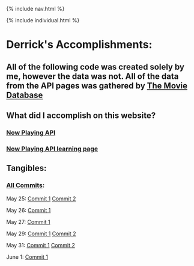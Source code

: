 {% include nav.html %}

{% include individual.html %}

# Derrick's Accomplishments:
## All of the following code was created solely by me, however the data was not. All of the data from the API pages was gathered by [The Movie Database](https://www.themoviedb.org/?language=en-US)

## What did I accomplish on this website?
### [Now Playing API](https://github.com/AkhilNandhakumar/Guython/commit/1baba97638ec6a447257ed50b54e1dc2d77fdad5)
### [Now Playing API learning page](https://github.com/AkhilNandhakumar/Guython/commit/36b30a173584b18dd18a1e3ab599a85c04355f4d)

## Tangibles:
### [All Commits](https://github.com/AkhilNandhakumar/Guython/commits?author=Pitsco): 
May 25:
[Commit 1](https://github.com/AkhilNandhakumar/Guython/commit/735899c79d373ff4806cfc06d31eb2b0a13d7b8d)
[Commit 2](https://github.com/AkhilNandhakumar/Guython/commit/4f982ce013cfd02516cacc970264720ce05bd5c5)

May 26:
[Commit 1](https://github.com/AkhilNandhakumar/Guython/commit/a14680b5ebe3dbcaa71a889f915a82934943618e)

May 27:
[Commit 1](https://github.com/AkhilNandhakumar/Guython/commit/a1d7c641a0bd37a21982dd1f7779afc6be711e25)

May 29:
[Commit 1](https://github.com/AkhilNandhakumar/Guython/commit/0eb7b2f4e4d3fb3ba430c3d6e795a979cf6a3775)
[Commit 2](https://github.com/AkhilNandhakumar/Guython/commit/1adea87cf8c73f40d000faae5973ac5a9b3e7793)

May 31:
[Commit 1](https://github.com/AkhilNandhakumar/Guython/commit/1bcfaa7b2a952d25fb6f0ec8a60a98482022c40b)
[Commit 2](https://github.com/AkhilNandhakumar/Guython/commit/1baba97638ec6a447257ed50b54e1dc2d77fdad5)

June 1:
[Commit 1](https://github.com/AkhilNandhakumar/Guython/commit/36b30a173584b18dd18a1e3ab599a85c04355f4d)
